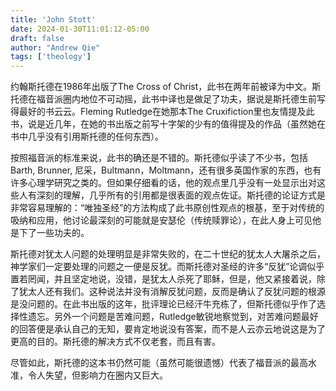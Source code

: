 ```yaml
---
title: 'John Stott'
date: 2024-01-30T11:01:12-05:00
draft: false
author: "Andrew Qie"
tags: ['theology']
---
```


约翰斯托德在1986年出版了The Cross of Christ，此书在两年前被译为中文。斯托德在福音派圈内地位不可动摇，此书中译也是做足了功夫，据说是斯托德生前写得最好的书云云。Fleming Rutledge在她那本The Cruxifiction里也友情提及此书，说是近几年，在她的书出版之前写十字架的少有的值得提及的作品（虽然她在书中几乎没有引用斯托德的任何东西）。

按照福音派的标准来说，此书的确还是不错的。斯托德似乎读了不少书，包括Barth, Brunner, 尼采，Bultmann，Moltmann，还有很多英国作家的东西，也有许多心理学研究之类的。但如果仔细看的话，他的观点里几乎没有一处显示出对这些人有深刻的理解，几乎所有的引用都是很表面的观点佐证。斯托德的论证方式是非常容易理解的：“唯独圣经”的方法构成了此书原创性观点的根基，至于对传统的吸纳和应用，他讨论最深刻的可能就是安瑟伦（传统赎罪论），在此人身上可见他是下了一些功夫的。

斯托德对犹太人问题的处理明显是非常失败的，在二十世纪的犹太人大屠杀之后，神学家们一定要处理的问题之一便是反犹。而斯托德对圣经的许多“反犹”论调似乎置若罔闻，并且坚定地说，没错，是犹太人杀死了耶稣，但是，他又紧接着说，除了犹太人还有我们。这种说法并没有消解反犹问题，反而是确认了反犹问题的根源是没问题的。在此书出版的这年，批评理论已经汗牛充栋了，但斯托德似乎作了选择性遗忘。另外一个问题是苦难问题，Rutledge敏锐地察觉到，对苦难问题最好的回答便是承认自己的无知，要肯定地说没有答案，而不是人云亦云地说这是为了更高的目的。斯托德的解决方式不仅老套，而且有害。

尽管如此，斯托德的这本书仍然可能（虽然可能很遗憾）代表了福音派的最高水准，令人失望，但影响力在圈内又巨大。
